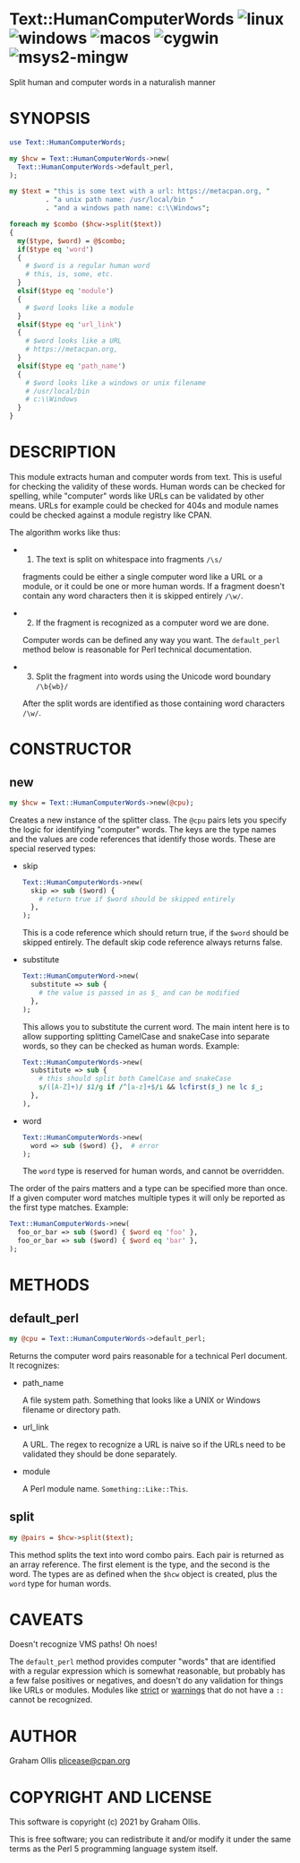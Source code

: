 # Text::HumanComputerWords ![linux](https://github.com/uperl/Text-HumanComputerWords/workflows/linux/badge.svg) ![windows](https://github.com/uperl/Text-HumanComputerWords/workflows/windows/badge.svg) ![macos](https://github.com/uperl/Text-HumanComputerWords/workflows/macos/badge.svg) ![cygwin](https://github.com/uperl/Text-HumanComputerWords/workflows/cygwin/badge.svg) ![msys2-mingw](https://github.com/uperl/Text-HumanComputerWords/workflows/msys2-mingw/badge.svg)

Split human and computer words in a naturalish manner

# SYNOPSIS

```perl
use Text::HumanComputerWords;

my $hcw = Text::HumanComputerWords->new(
  Text::HumanComputerWords->default_perl,
);

my $text = "this is some text with a url: https://metacpan.org, "
         . "a unix path name: /usr/local/bin "
         . "and a windows path name: c:\\Windows";

foreach my $combo ($hcw->split($text))
{
  my($type, $word) = @$combo;
  if($type eq 'word')
  {
    # $word is a regular human word
    # this, is, some, etc.
  }
  elsif($type eq 'module')
  {
    # $word looks like a module
  }
  elsif($type eq 'url_link')
  {
    # $word looks like a URL
    # https://metacpan.org,
  }
  elsif($type eq 'path_name')
  {
    # $word looks like a windows or unix filename
    # /usr/local/bin
    # c:\\Windows
  }
}
```

# DESCRIPTION

This module extracts human and computer words from text.  This is useful for checking the validity of these words.  Human
words can be checked for spelling, while "computer" words like URLs can be validated by other means.  URLs for example
could be checked for 404s and module names could be checked against a module registry like CPAN.

The algorithm works like thus:

- 1. The text is split on whitespace into fragments `/\s/`

    fragments could be either a single computer word like a URL or a module, or it could be one or more human words.
    If a fragment doesn't contain any word characters then it is skipped entirely `/\w/`.

- 2. If the fragment is recognized as a computer word we are done.

    Computer words can be defined any way you want.  The `default_perl` method below is reasonable for Perl technical
    documentation.

- 3. Split the fragment into words using the Unicode word boundary `/\b{wb}/`

    After the split words are identified as those containing word characters `/\w/`.

# CONSTRUCTOR

## new

```perl
my $hcw = Text::HumanComputerWords->new(@cpu);
```

Creates a new instance of the splitter class.  The `@cpu` pairs lets you specify the logic for identifying
"computer" words.  The keys are the type names and the values are code references that identify those words.
These are special reserved types:

- skip

    ```perl
    Text::HumanComputerWords->new(
      skip => sub ($word) {
        # return true if $word should be skipped entirely
      },
    );
    ```

    This is a code reference which should return true, if the `$word` should be skipped entirely.  The default skip code reference
    always returns false.

- substitute

    ```perl
    Text::HumanComputerWord->new(
      substitute => sub {
        # the value is passed in as $_ and can be modified
      },
    );
    ```

    This allows you to substitute the current word.  The main intent here is to allow supporting splitting CamelCase and snakeCase
    into separate words, so they can be checked as human words.  Example:

    ```perl
    Text::HumanComputerWords->new(
      substitute => sub {
        # this should split both CamelCase and snakeCase
        s/([A-Z]+)/ $1/g if /^[a-z]+$/i && lcfirst($_) ne lc $_;
      },
    ),
    ```

- word

    ```perl
    Text::HumanComputerWords->new(
      word => sub ($word) {},  # error
    );
    ```

    The `word` type is reserved for human words, and cannot be overridden.

The order of the pairs matters and a type can be specified more than once.  If a given computer word matches multiple
types it will only be reported as the first type matches.  Example:

```perl
Text::HumanComputerWords->new(
  foo_or_bar => sub ($word) { $word eq 'foo' },
  foo_or_bar => sub ($word) { $word eq 'bar' },
);
```

# METHODS

## default\_perl

```perl
my @cpu = Text::HumanComputerWords->default_perl;
```

Returns the computer word pairs reasonable for a technical Perl document.  It recognizes:

- path\_name

    A file system path.  Something that looks like a UNIX or Windows filename or directory path.

- url\_link

    A URL.  The regex to recognize a URL is naive so if the URLs need to be validated they should be done separately.

- module

    A Perl module name.  `Something::Like::This`.

## split

```perl
my @pairs = $hcw->split($text);
```

This method splits the text into word combo pairs.  Each pair is returned as an array reference.  The first element is the type,
and the second is the word.  The types are as defined when the `$hcw` object is created, plus the `word` type for human words.

# CAVEATS

Doesn't recognize VMS paths!  Oh noes!

The `default_perl` method provides computer "words" that are identified with a regular expression which is somewhat reasonable,
but probably has a few false positives or negatives, and doesn't do any validation for things like URLs or modules.  Modules
like [strict](https://metacpan.org/pod/strict) or [warnings](https://metacpan.org/pod/warnings) that do not have a `::` cannot be recognized.

# AUTHOR

Graham Ollis <plicease@cpan.org>

# COPYRIGHT AND LICENSE

This software is copyright (c) 2021 by Graham Ollis.

This is free software; you can redistribute it and/or modify it under
the same terms as the Perl 5 programming language system itself.
